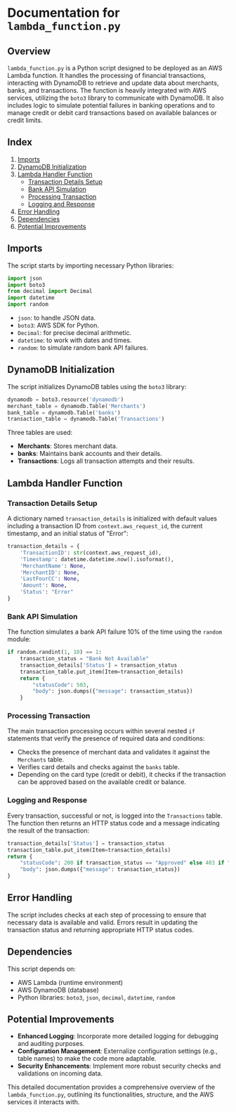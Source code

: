 # Documentation for `lambda_function.py`

## Overview

`lambda_function.py` is a Python script designed to be deployed as an AWS Lambda function. It handles the processing of financial transactions, interacting with DynamoDB to retrieve and update data about merchants, banks, and transactions. The function is heavily integrated with AWS services, utilizing the `boto3` library to communicate with DynamoDB. It also includes logic to simulate potential failures in banking operations and to manage credit or debit card transactions based on available balances or credit limits.

## Index

1. [Imports](#imports)
2. [DynamoDB Initialization](#dynamodb-initialization)
3. [Lambda Handler Function](#lambda-handler-function)
   - [Transaction Details Setup](#transaction-details-setup)
   - [Bank API Simulation](#bank-api-simulation)
   - [Processing Transaction](#processing-transaction)
   - [Logging and Response](#logging-and-response)
4. [Error Handling](#error-handling)
5. [Dependencies](#dependencies)
6. [Potential Improvements](#potential-improvements)

## Imports

The script starts by importing necessary Python libraries:

```python
import json
import boto3
from decimal import Decimal
import datetime
import random
```

- `json`: to handle JSON data.
- `boto3`: AWS SDK for Python.
- `Decimal`: for precise decimal arithmetic.
- `datetime`: to work with dates and times.
- `random`: to simulate random bank API failures.

## DynamoDB Initialization

The script initializes DynamoDB tables using the `boto3` library:

```python
dynamodb = boto3.resource('dynamodb')
merchant_table = dynamodb.Table('Merchants')
bank_table = dynamodb.Table('banks')
transaction_table = dynamodb.Table('Transactions')
```

Three tables are used:

- **Merchants**: Stores merchant data.
- **banks**: Maintains bank accounts and their details.
- **Transactions**: Logs all transaction attempts and their results.

## Lambda Handler Function

### Transaction Details Setup

A dictionary named `transaction_details` is initialized with default values including a transaction ID from `context.aws_request_id`, the current timestamp, and an initial status of "Error":

```python
transaction_details = {
    'TransactionID': str(context.aws_request_id),
    'Timestamp': datetime.datetime.now().isoformat(),
    'MerchantName': None,
    'MerchantID': None,
    'LastFourCC': None,
    'Amount': None,
    'Status': "Error"
}
```

### Bank API Simulation

The function simulates a bank API failure 10% of the time using the `random` module:

```python
if random.randint(1, 10) == 1:
    transaction_status = "Bank Not Available"
    transaction_details['Status'] = transaction_status
    transaction_table.put_item(Item=transaction_details)
    return {
        "statusCode": 503,
        "body": json.dumps({"message": transaction_status})
    }
```

### Processing Transaction

The main transaction processing occurs within several nested `if` statements that verify the presence of required data and conditions:

- Checks the presence of merchant data and validates it against the `Merchants` table.
- Verifies card details and checks against the `banks` table.
- Depending on the card type (credit or debit), it checks if the transaction can be approved based on the available credit or balance.

### Logging and Response

Every transaction, successful or not, is logged into the `Transactions` table. The function then returns an HTTP status code and a message indicating the result of the transaction:

```python
transaction_details['Status'] = transaction_status
transaction_table.put_item(Item=transaction_details)
return {
    "statusCode": 200 if transaction_status == "Approved" else 403 if "Declined" in transaction_status else 400,
    "body": json.dumps({"message": transaction_status})
}
```

## Error Handling

The script includes checks at each step of processing to ensure that necessary data is available and valid. Errors result in updating the transaction status and returning appropriate HTTP status codes.

## Dependencies

This script depends on:

- AWS Lambda (runtime environment)
- AWS DynamoDB (database)
- Python libraries: `boto3`, `json`, `decimal`, `datetime`, `random`

## Potential Improvements

- **Enhanced Logging**: Incorporate more detailed logging for debugging and auditing purposes.
- **Configuration Management**: Externalize configuration settings (e.g., table names) to make the code more adaptable.
- **Security Enhancements**: Implement more robust security checks and validations on incoming data.

This detailed documentation provides a comprehensive overview of the `lambda_function.py`, outlining its functionalities, structure, and the AWS services it interacts with.